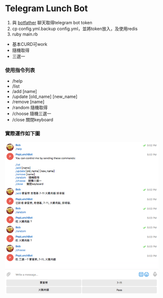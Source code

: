 # Telegram Lunch Bot

1.  與 [botfather](https://core.telegram.org/bots#botfather) 聊天取得telegram bot token
2.  cp config.yml.backup config.yml，並將token放入，及使用redis
3.  ruby main.rb

* 基本CURD可work
* 隨機取得
* 三選一

### 使用指令列表
* /help
* /list
* /add [name]
* /update [old_name] [new_name]
* /remove [name]
* /random    隨機取得
* /choose    隨機三選一
* /close     關閉keyboard


### 實際運作如下圖

![](images/demo.png)